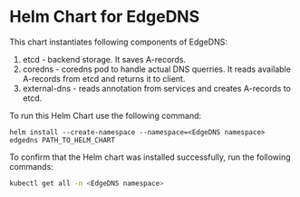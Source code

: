 <!---
  SPDX-FileCopyrightText: (C) 2025 Intel Corporation
  SPDX-License-Identifier: Apache-2.0
-->
# Helm Chart for EdgeDNS

This chart instantiates following components of EdgeDNS:

1. etcd - backend storage. It saves A-records.
2. coredns - coredns pod to handle actual DNS querries. It reads available A-records from etcd and returns it to client.
3. external-dns - reads annotation from services and creates A-records to etcd.  

To run this Helm Chart use the following command:

`helm install --create-namespace --namespace=<EdgeDNS namespace> edgedns PATH_TO_HELM_CHART`

To confirm that the Helm chart was installed successfully, run the following commands:

```sh
kubectl get all -n <EdgeDNS namespace>
```

